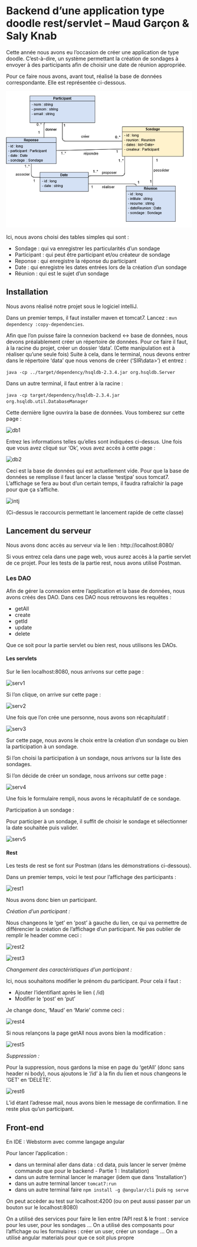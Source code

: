 # Backend d’une application type doodle rest/servlet – Maud Garçon & Saly Knab
Cette année nous avons eu l’occasion de créer une application de type doodle. C’est-à-dire, un système permettant la création de sondages à envoyer à des participants afin de choisir une date de réunion appropriée.

Pour ce faire nous avons, avant tout, réalisé la base de données correspondante. Elle est représentée ci-dessous.

![mcd](image_readme/sir.png)

Ici, nous avons choisi des tables simples qui sont :
* Sondage : qui va enregistrer les particularités d’un sondage
* Participant : qui peut être participant et/ou créateur de sondage
* Reponse : qui enregistre la réponse du participant
* Date : qui enregistre les dates entrées lors de la création d’un sondage
* Réunion : qui est le sujet d’un sondage

## Installation 

Nous avons réalisé notre projet sous le logiciel intelliJ.

Dans un premier temps, il faut installer maven et tomcat7.
Lancez : `mvn dependency :copy-dependencies`.

Afin que l’on puisse faire la connexion backend <-> base de données, nous devons préalablement créer un répertoire de données.
Pour ce faire il faut, à la racine du projet, créer un dossier ‘data’. (Cette manipulation est à réaliser qu’une seule fois)
Suite à cela, dans le terminal, nous devons entrer dans le répertoire ‘data’ que nous venons de créer (‘SIR\data>’) et entrez :

```java -cp ../target/dependency/hsqldb-2.3.4.jar org.hsqldb.Server```

Dans un autre terminal, il faut entrer à la racine :

```java -cp target/dependency/hsqldb-2.3.4.jar org.hsqldb.util.DatabaseManager```

Cette dernière ligne ouvrira la base de données. Vous tomberez sur cette page :

![db1](image_readme/database1.png)

Entrez les informations telles qu’elles sont indiquées ci-dessus.
Une fois que vous avez cliqué sur ‘Ok’, vous avez accès à cette page :

![db2](image_readme/database2.png)

Ceci est la base de données qui est actuellement vide.
Pour que la base de données se remplisse il faut lancer la classe ‘testjpa’ sous tomcat7. L’affichage se fera au bout d’un certain temps, il faudra rafraîchir la page pour que ça s’affiche.

![intj](image_readme/itellij.png)

(Ci-dessus le raccourcis permettant le lancement rapide de cette classe)

## Lancement du serveur

Nous avons donc accès au serveur via le lien : http://localhost:8080/

Si vous entrez cela dans une page web, vous aurez accès à la partie servlet de ce projet.
Pour les tests de la partie rest, nous avons utilisé Postman.

### Les DAO
Afin de gérer la connexion entre l’application et la base de données, nous avons créés des DAO.
Dans ces DAO nous retrouvons les requêtes :

*	getAll
*	create
*	getId
*	update
* delete

Que ce soit pour la partie servlet ou bien rest, nous utilisons les DAOs.

#### Les servlets
Sur le lien localhost:8080, nous arrivons sur cette page :

![serv1](image_readme/servlet1.png)

Si l’on clique, on arrive sur cette page :

![serv2](image_readme/servlet2.png)

Une fois que l’on crée une personne, nous avons son récapitulatif :

![serv3](image_readme/servlet3.png)

Sur cette page, nous avons le choix entre la création d’un sondage ou bien la participation à un sondage.

Si l’on choisi la participation à un sondage, nous arrivons sur la liste des sondages.

Si l’on décide de créer un sondage, nous arrivons sur cette page :

![serv4](image_readme/servlet4.png)

Une fois le formulaire rempli, nous avons le récapitulatif de ce sondage.

Participation à un sondage :

Pour participer à un sondage, il suffit de choisir le sondage et sélectionner la date souhaitée puis valider.

![serv5](image_readme/servlet5.png)

#### Rest
Les tests de rest se font sur Postman (dans les démonstrations ci-dessous).

Dans un premier temps, voici le test pour l’affichage des participants :

![rest1](image_readme/rest1.png)

Nous avons donc bien un participant.

*Création d’un participant :*

Nous changeons le ‘get’ en ‘post’ à gauche du lien, ce qui va permettre de différencier la création de l’affichage d’un participant.
Ne pas oublier de remplir le header comme ceci :

![rest2](image_readme/rest2.png)

![rest3](image_readme/rest3.png)

*Changement des caractéristiques d’un participant :*

Ici, nous souhaitons modifier le prénom du participant. Pour cela il faut :
* Ajouter l’identifiant après le lien ( /id)
* Modifier le ‘post’ en ‘put’

Je change donc, ‘Maud’ en ‘Marie’ comme ceci : 

![rest4](image_readme/rest4.png)

Si nous relançons la page getAll nous avons bien la modification :

![rest5](image_readme/rest5.png)

*Suppression :*

Pour la suppression, nous gardons la mise en page du ‘getAll’ (donc sans header ni body), nous ajoutons le ‘/id’ à la fin du lien et nous changeons le ‘GET’ en ‘DELETE’.

![rest6](image_readme/rest6.png)

L’id étant l’adresse mail, nous avons bien le message de confirmation.
Il ne reste plus qu’un participant.

## Front-end

En IDE : Webstorm avec comme langage angular

Pour lancer l’application :
* dans un terminal aller dans data : cd data, puis lancer le server (même commande que pour le backend - Partie 1 : Installation)
* dans un autre terminal lancer le manager (idem que dans 'Installation')
* dans un autre terminal lancer `tomcat7:run`
* dans un autre terminal faire `npm install -g @angular/cli` puis `ng serve`

On peut accèder au test sur localhost:4200 (ou on peut aussi passer par un bouton sur le localhost:8080)

On a utilisé des services pour faire le lien entre l’API rest & le front : service pour les user, pour les sondages ...
On a utilisé des composants pour l’affichage ou les formulaires : créer un user, créer un sondage …
On a utilisé angular materials pour que ce soit plus propre

